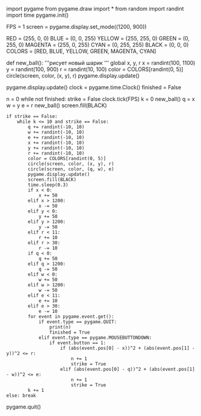 import pygame
from pygame.draw import *
from random import randint
import time
pygame.init()

FPS = 1
screen = pygame.display.set_mode((1200, 900))

RED = (255, 0, 0)
BLUE = (0, 0, 255)
YELLOW = (255, 255, 0)
GREEN = (0, 255, 0)
MAGENTA = (255, 0, 255)
CYAN = (0, 255, 255)
BLACK = (0, 0, 0)
COLORS = [RED, BLUE, YELLOW, GREEN, MAGENTA, CYAN]

def new_ball():
    '''рисует новый шарик '''
    global x, y, r
    x = randint(100, 1100)
    y = randint(100, 900)
    r = randint(10, 100)
    color = COLORS[randint(0, 5)]
    circle(screen, color, (x, y), r)
    pygame.display.update()

pygame.display.update()
clock = pygame.time.Clock()
finished = False

n = 0
while not finished:
    strike = False
    clock.tick(FPS)
    k = 0
    new_ball()
    q = x
    w = y
    e = r
    new_ball()
    screen.fill(BLACK)

    if strike == False:
        while k <= 10 and strike == False:
            q += randint(-10, 10)
            w += randint(-10, 10)
            e += randint(-10, 10)
            x += randint(-10, 10)
            y += randint(-10, 10)
            r += randint(-10, 10)
            color = COLORS[randint(0, 5)]
            circle(screen, color, (x, y), r)
            circle(screen, color, (q, w), e)
            pygame.display.update()
            screen.fill(BLACK)
            time.sleep(0.3)
            if x < 0:
                x += 50
            elif x > 1200:
                x -= 50
            elif y < 0:
                y += 50
            elif y > 1200:
                y -= 50
            elif r < 11:
                r += 10
            elif r > 30:
                r -= 10
            if q < 0:
                q += 50
            elif q > 1200:
                q -= 50
            elif w < 0:
                w += 50
            elif w > 1200:
                w -= 50
            elif e < 11:
                e += 10
            elif e > 30:
                e -= 10
            for event in pygame.event.get():
                if event.type == pygame.QUIT:
                    print(n)
                    finished = True
                elif event.type == pygame.MOUSEBUTTONDOWN:
                    if event.button == 1:
                        if (abs(event.pos[0] - x))^2 + (abs(event.pos[1] - y))^2 <= r:
                            n += 1
                            strike = True
                        elif (abs(event.pos[0] - q))^2 + (abs(event.pos[1] - w))^2 <= e:
                            n += 1
                            strike = True
            k += 1
    else: break

pygame.quit()

